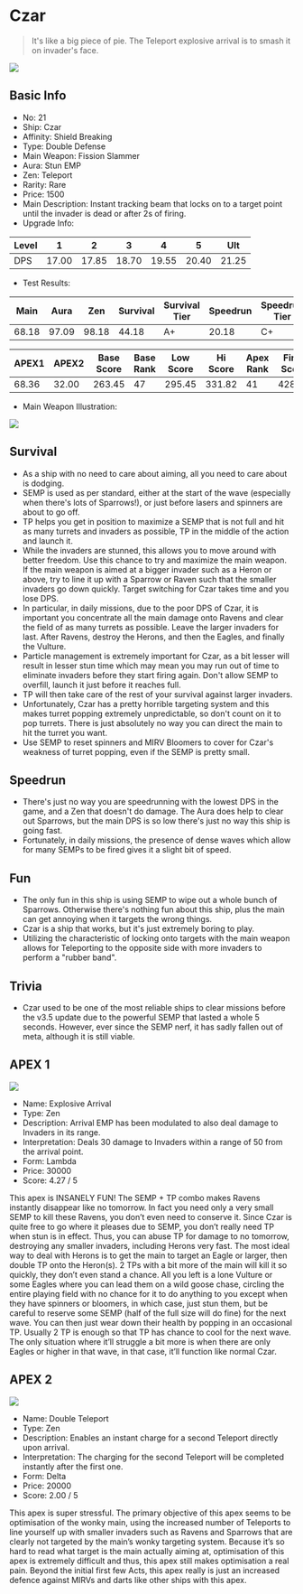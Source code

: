 # Czar

> It's like a big piece of pie. The Teleport explosive arrival is to smash it on invader's face.

<img src="/ships/ship_21.png" style={{zoom:1}}/>

## Basic Info

- No: 21
- Ship: Czar
- Affinity: Shield Breaking
- Type: Double Defense
- Main Weapon: Fission Slammer
- Aura: Stun EMP
- Zen: Teleport
- Rarity: Rare
- Price: 1500
- Main Description: Instant tracking beam that locks on to a target point until the invader is dead or after 2s of firing.
- Upgrade Info: 

| Level | 1 | 2 | 3 | 4 | 5 | Ult |
|--|--|--|--|--|--|--|
| DPS | 17.00 | 17.85 | 18.70 | 19.55 | 20.40 | 21.25 |

- Test Results: 

| Main | Aura | Zen | Survival | Survival Tier | Speedrun | Speedrun Tier | Fun | Fun Tier |
|--|--|--|--|--|--|--|--|--|
| 68.18 | 97.09 | 98.18 | 44.18 | A+ | 20.18 | C+ | 32.18 | B |

| APEX1 | APEX2 | Base Score | Base Rank | Low Score | Hi Score | Apex Rank | Final Score | FinalRank |
|--|--|--|--|--|--|--|--|--|
| 68.36 | 32.00 | 263.45 | 47 | 295.45 | 331.82 | 41 | 428.36 | 43 |

- Main Weapon Illustration:

<img src="/illustration/main_21.gif" style={{zoom:1}}/>

## Survival

- As a ship with no need to care about aiming, all you need to care about is dodging.
- SEMP is used as per standard, either at the start of the wave (especially when there's lots of Sparrows!), or just before lasers and spinners are about to go off.
- TP helps you get in position to maximize a SEMP that is not full and hit as many turrets and invaders as possible, TP in the middle of the action and launch it.
- While the invaders are stunned, this allows you to move around with better freedom. Use this chance to try and maximize the main weapon. If the main weapon is aimed at a bigger invader such as a Heron or above, try to line it up with a Sparrow or Raven such that the smaller invaders go down quickly. Target switching for Czar takes time and you lose DPS.
- In particular, in daily missions, due to the poor DPS of Czar, it is important you concentrate all the main damage onto Ravens and clear the field of as many turrets as possible. Leave the larger invaders for last. After Ravens, destroy the Herons, and then the Eagles, and finally the Vulture.
- Particle management is extremely important for Czar, as a bit lesser will result in lesser stun time which may mean you may run out of time to eliminate invaders before they start firing again. Don't allow SEMP to overfill, launch it just before it reaches full.
- TP will then take care of the rest of your survival against larger invaders.
- Unfortunately, Czar has a pretty horrible targeting system and this makes turret popping extremely unpredictable, so don't count on it to pop turrets. There is just absolutely no way you can direct the main to hit the turret you want.
- Use SEMP to reset spinners and MIRV Bloomers to cover for Czar's weakness of turret popping, even if the SEMP is pretty small.

## Speedrun

- There's just no way you are speedrunning with the lowest DPS in the game, and a Zen that doesn't do damage. The Aura does help to clear out Sparrows, but the main DPS is so low there's just no way this ship is going fast.
- Fortunately, in daily missions, the presence of dense waves which allow for many SEMPs to be fired gives it a slight bit of speed.

## Fun

- The only fun in this ship is using SEMP to wipe out a whole bunch of Sparrows. Otherwise there's nothing fun about this ship, plus the main can get annoying when it targets the wrong things.
- Czar is a ship that works, but it's just extremely boring to play.
- Utilizing the characteristic of locking onto targets with the main weapon allows for Teleporting to the opposite side with more invaders to perform a "rubber band".

## Trivia

- Czar used to be one of the most reliable ships to clear missions before the v3.5 update due to the powerful SEMP that lasted a whole 5 seconds. However, ever since the SEMP nerf, it has sadly fallen out of meta, although it is still viable.

## APEX 1

<img src="/ships/ship_21_apex_1.png" style={{zoom:1}}/>

- Name: Explosive Arrival
- Type: Zen
- Description: Arrival EMP has been modulated to also deal damage to Invaders in its range.
- Interpretation: Deals 30 damage to Invaders within a range of 50 from the arrival point.
- Form: Lambda
- Price: 30000
- Score: 4.27 / 5

This apex is INSANELY FUN! The SEMP + TP combo makes Ravens instantly disappear like no tomorrow. In fact you need only a very small SEMP to kill these Ravens, you don’t even need to conserve it. Since Czar is quite free to go where it pleases due to SEMP, you don’t really need TP when stun is in effect. Thus, you can abuse TP for damage to no tomorrow, destroying any smaller invaders, including Herons very fast. The most ideal way to deal with Herons is to get the main to target an Eagle or larger, then double TP onto the Heron(s). 2 TPs with a bit more of the main will kill it so quickly, they don’t even stand a chance. All you left is a lone Vulture or some Eagles where you can lead them on a wild goose chase, circling the entire playing field with no chance for it to do anything to you except when they have spinners or bloomers, in which case, just stun them, but be careful to reserve some SEMP (half of the full size will do fine) for the next wave. You can then just wear down their health by popping in an occasional TP. Usually 2 TP is enough so that TP has chance to cool for the next wave. The only situation where it’ll struggle a bit more is when there are only Eagles or higher in that wave, in that case, it’ll function like normal Czar.

## APEX 2

<img src="/ships/ship_21_apex_2.png" style={{zoom:1}}/>

- Name: Double Teleport
- Type: Zen
- Description: Enables an instant charge for a second Teleport directly upon arrival.
- Interpretation: The charging for the second Teleport will be completed instantly after the first one.
- Form: Delta
- Price: 20000
- Score: 2.00 / 5

This apex is super stressful. The primary objective of this apex seems to be optimisation of the wonky main, using the increased number of Teleports to line yourself up with smaller invaders such as Ravens and Sparrows that are clearly not targeted by the main’s wonky targeting system. Because it’s so hard to read what target is the main actually aiming at, optimisation of this apex is extremely difficult and thus, this apex still makes optimisation a real pain. Beyond the initial first few Acts, this apex really is just an increased defence against MIRVs and darts like other ships with this apex.
